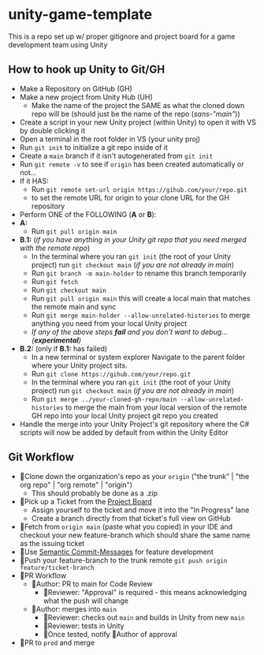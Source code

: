 # unity-game-template
This is a repo set up w/ proper gitignore and project board for a game development team using Unity

## How to hook up Unity to Git/GH
- Make a Repository on GitHub (GH)
- Make a new project from Unity Hub (UH)
	- Make the name of the project the SAME as what the cloned down repo will be (should just be the name of the repo (_sans-"main"_))
- Create a script in your new Unity project (within Unity) to open it with VS by double clicking it
- Open a terminal in the root folder in VS (your unity proj)
- Run `git init` to initialize a git repo inside of it
- Create a `main` branch if it isn't autogenerated from `git init`
- Run `git remote -v` to see if `origin` has been created automatically or not...
- If it HAS:
	- Run `git remote set-url origin https://gihub.com/your/repo.git`
	- to set the remote URL for origin to your clone URL for the GH repository
- Perform ONE of the FOLLOWING (**A** or **B**):
- **A:**
	- Run `git pull origin main` 
- **B.1:** (_if you have anything in your Unity git repo that you need merged with the remote repo_)
	- In the terminal where you ran `git init` (the root of your Unity project) run `git checkout main` (_if you are not already in main_)
	- Run `git branch -m main-holder` to rename this branch temporarily
	- Run `git fetch`
	- Run `git checkout main`
	- Run `git pull origin main` this will create a local main that matches the remote main and sync
	- Run `git merge main-holder --allow-unrelated-histories` to merge anything you need from your local Unity project
	- _If any of the above steps **fail** and you don't want to debug... (**experimental**)_ 
- **B.2:** (only if **B.1:** has failed)
	- In a new terminal or system explorer Navigate to the parent folder where your Unity project sits.
	- Run `git clone https://gihub.com/your/repo.git`
	- In the terminal where you ran `git init` (the root of your Unity project) run `git checkout main` (_if you are not already in main_)
	- Run `git merge ../your-cloned-gh-repo/main --allow-unrelated-histories` to merge the main from your local version of the remote GH repo into your local Unity project git repo you created
- Handle the merge into your Unity Project's git repository where the C# scripts will now be added by default from within the Unity Editor

## Git Workflow
- 📌Clone down the organization's repo as your `origin` ("the trunk" | "the org repo" | "org remote" | "origin")
  - This should probably be done as a .zip
- 📌Pick up a Ticket from the [Project Board](https://github.com/orgs/<org-name/projects/1/views/1)
  - Assign yourself to the ticket and move it into the "In Progress" lane
  - Create a branch directly from that ticket's full view on GitHub
- 📌Fetch from `origin main` (paste what you copied) in your IDE and checkout your new feature-branch which should share the same name as the issuing ticket
- 📌Use [Semantic Commit-Messages](https://gist.github.com/joshbuchea/6f47e86d2510bce28f8e7f42ae84c716) for feature development
- 📌Push your feature-branch to the trunk remote `git push origin feature/ticket-branch`
- 📌PR Workflow
  - 📝Author: PR to main for Code Review
    - 🔎Reviewer: "Approval" is required - this means acknowledging what the push will change
  - 📝Author: merges into `main`
    - 🔎Reviewer: checks out `main` and builds in Unity from new `main`
    - 🔎Reviewer: tests in Unity
    - 📌Once tested, notify 📝Author of approval
- 🎇PR to `prod` and merge


